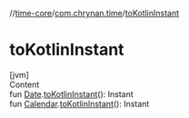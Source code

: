 //[time-core](../../index.md)/[com.chrynan.time](index.md)/[toKotlinInstant](to-kotlin-instant.md)



# toKotlinInstant  
[jvm]  
Content  
fun [Date](https://docs.oracle.com/javase/8/docs/api/java/util/Date.html).[toKotlinInstant](to-kotlin-instant.md)(): Instant  
fun [Calendar](https://docs.oracle.com/javase/8/docs/api/java/util/Calendar.html).[toKotlinInstant](to-kotlin-instant.md)(): Instant  



